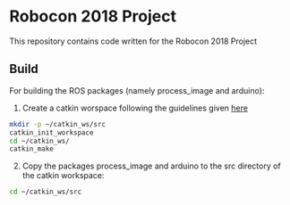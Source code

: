 # Robocon 2018 Project

This repository contains code written for the Robocon 2018 Project

## Build

For building the ROS packages (namely process_image and arduino):

1. Create a catkin worspace following the guidelines given [here](http://wiki.ros.org/catkin/Tutorials/create_a_workspace)
```bash
mkdir -p ~/catkin_ws/src
catkin_init_workspace
cd ~/catkin_ws/
catkin_make
```

2. Copy the packages process_image and arduino to the src directory of the catkin workspace:
```bash
cd ~/catkin_ws/src
```



